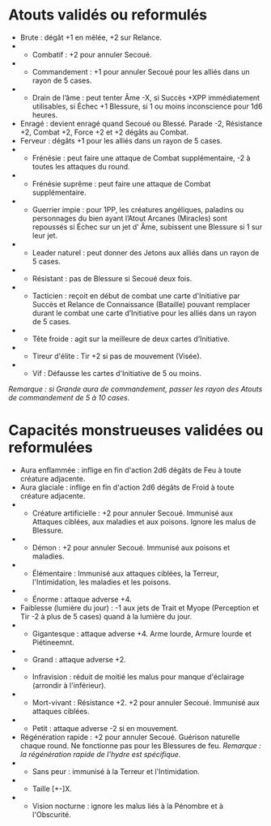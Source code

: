 # Atouts validés ou reformulés

- Brute : dégât +1 en mêlée, +2 sur Relance.
- * Combatif : +2 pour annuler Secoué.
- * Commandement : +1 pour annuler Secoué pour les alliés dans un rayon de 5 cases.
- * Drain de l’âme : peut tenter Âme -X, si Succès +XPP immédiatement utilisables, si Échec +1 Blessure, si 1 ou moins inconscience pour 1d6 heures.
- Enragé : devient enragé quand Secoué ou Blessé. Parade -2, Résistance +2, Combat +2, Force +2 et +2 dégâts au Combat.
- Ferveur : dégâts +1 pour les alliés dans un rayon de 5 cases.
- * Frénésie : peut faire une attaque de Combat supplémentaire, -2 à toutes les attaques du round.
- * Frénésie suprême : peut faire une attaque de Combat supplémentaire.
- * Guerrier impie : pour 1PP, les créatures angéliques, paladins ou personnages du bien ayant l’Atout Arcanes (Miracles) sont repoussés si Échec sur un jet d’ Âme, subissent une Blessure si 1 sur leur jet.
- * Leader naturel : peut donner des Jetons aux alliés dans un rayon de 5 cases.
- * Résistant : pas de Blessure si Secoué deux fois.
- * Tacticien : reçoit en début de combat une carte d'Initiative par Succès et Relance de Connaissance (Bataille) pouvant remplacer durant le combat une carte d’Initiative pour les alliés dans un rayon de 5 cases.
- * Tête froide : agit sur la meilleure de deux cartes d’Initiative.
- * Tireur d'élite : Tir +2 si pas de mouvement (Visée).
- * Vif : Défausse les cartes d'Initiative de 5 ou moins.

_Remarque : si Grande aura de commandement, passer les rayon des Atouts de commandement de 5 à 10 cases._

# Capacités monstrueuses validées ou reformulées

- Aura enflammée : inflige en fin d'action 2d6 dégâts de Feu à toute créature adjacente.
- Aura glaciale : inflige en fin d'action 2d6 dégâts de Froid à toute créature adjacente.
- * Créature artificielle : +2 pour annuler Secoué. Immunisé aux Attaques ciblées, aux maladies et aux poisons. Ignore les malus de Blessure.
- * Démon : +2 pour annuler Secoué. Immunisé aux poisons et maladies.
- * Élémentaire : Immunisé aux attaques ciblées, la Terreur, l'Intimidation, les maladies et les poisons.
- * Énorme : attaque adverse +4.
- Faiblesse (lumière du jour) : -1 aux jets de Trait et Myope (Perception et Tir -2 à plus de 5 cases) quand à la lumière du jour.
- * Gigantesque : attaque adverse +4. Arme lourde, Armure lourde et Piétineemnt. 
- * Grand : attaque adverse +2.
- * Infravision : réduit de moitié les malus pour manque d'éclairage (arrondir à l'inférieur).
- * Mort-vivant : Résistance +2. +2 pour annuler Secoué. Immunisé aux attaques ciblées.
- * Petit : attaque adverse -2 si en mouvement.
- Régénération rapide : +2 pour annuler Secoué. Guérison naturelle chaque round. Ne fonctionne pas pour les Blessures de feu. 
_Remarque : la régénération rapide de l'hydre est spécifique._
- * Sans peur : immunisé à la Terreur et l'Intimidation.
- * Taille [+-]X.
- * Vision nocturne : ignore les malus liés à la Pénombre et à l'Obscurité.
